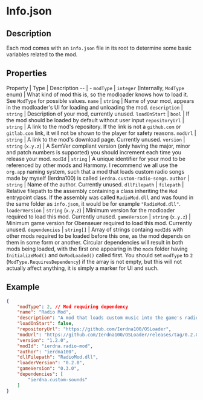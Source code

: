 # Info.json

## Description
Each mod comes with an `info.json` file in its root to determine some basic variables related to the mod.

## Properties
Property | Type | Description
-- | -
`modType` | `integer` (Internally, `ModType` enum) | What kind of mod this is, so the modloader knows how to load it. See `ModType` for possible values.
`name` | `string` | Name of your mod, appears in the modloader's UI for loading and unloading the mod.
`description` | `string` | Description of your mod, currently unused.
`loadOnStart` | `bool` | If the mod should be loaded by default without user input
`repositoryUrl` | `string` | A link to the mod's repository. If the link is not a `github.com` or `gitlab.com` link, it will not be shown to the player for safety reasons.
`modUrl` | `string` | A link to the mod's download page. Currently unused.
`version` | `string` (`x.y.z`) | A SemVer compliant version (only having the major, minor and patch numbers is supported) you should increment each time you release your mod.
`modId` | `string` | A unique identifier for your mod to be referenced by other mods and Harmony. I recommend we all use the `org.app` naming system, such that a mod that loads custom radio songs made by myself (Ierdna100) is called `ierdna.custom-radio-songs`.
`author` | `string` | Name of the author. Currently unused.
`dllFilepath` | `filepath` | Relative filepath to the assembly containing a class inheriting the `Mod` entrypoint class. If the assembly was called `RadioMod.dll` and was found in the same folder as `info.json`, it would be for example `"RadioMod.dll"`.
`loaderVersion` | `string` (`x.y.z`) | Minimum version for the modloader required to load this mod. Currently unused.
`gameVersion` | `string` (`x.y.z`) | Minimum game version for Obenseuer required to load this mod. Currently unused.
`dependencies` | `string[]` | Array of strings containg `modId`s with other mods required to be loaded before this one, as the mod depends on them in some form or another. Circular dependencies will result in both mods being loaded, with the first one appearing in the `mods` folder having `InitializeMod()` and `OnModLoaded()` called first. You should set `modType` to `2` (`ModType.RequiresDependency`) if the array is not empty, but this will not actually affect anything, it is simply a marker for UI and such.

## Example
```json
{
    "modType": 2, // Mod requiring dependency
    "name": "Radio Mod",
    "description": "A mod that loads custom music into the game's radio appartment item.",
    "loadOnStart": false,
    "repositoryUrl": "https://github.com/Ierdna100/OSLoader",
    "modUrl": "https://github.com/Ierdna100/OSLoader/releases/tag/0.2.0-beta",
    "version": "1.2.0",
    "modId": "ierdna.radio-mod",
    "author": "ierdna100",
    "dllFilepath": "RadioMod.dll",
    "loaderVersion": "0.2.0",
    "gameVersion": "0.3.0",
    "dependencies": [
        "ierdna.custom-sounds"
    ]
}
```
